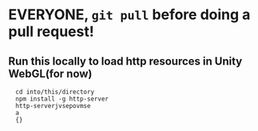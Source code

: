 # EVERYONE, ```git pull``` before doing a pull request!

## Run this locally to load http resources in Unity WebGL(for now)
```
  cd into/this/directory
  npm install -g http-server
  http-serverjvsepovmse
  a
  {}
```
